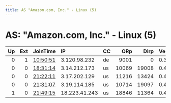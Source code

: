 ```yaml
---
title: AS "Amazon.com, Inc." - Linux (5)
---
```


# AS: "Amazon.com, Inc." - Linux (5)

|   Up |   Ext | JoinTime                                                                                            | IP            | CC   |   ORp |   Dirp | Version   | Contact   | Nickname          |   eFamMembers |
|-----:|------:|:----------------------------------------------------------------------------------------------------|:--------------|:-----|------:|-------:|:----------|:----------|:------------------|--------------:|
|    0 |     1 | [10:50:51](https://metrics.torproject.org/rs.html#details/8BC8BC7F8FDFD96CB75ED379A4FF026FB8D246D6) | 3.120.98.232  | de   |  9001 |      0 | 0.3.5.8   | None      | awsec2poweredname |             1 |
|    0 |     0 | [18:31:14](https://metrics.torproject.org/rs.html#details/537176DD2695FC60924074F2D8EBA5662D701D83) | 3.14.212.173  | us   | 10069 |  19008 | 0.4.0.5   | None      | mytemporarytor    |             1 |
|    0 |     0 | [21:22:11](https://metrics.torproject.org/rs.html#details/FE0F2C455DB8C0F3686803232C72DA0CF8AA85A8) | 3.17.202.129  | us   | 11216 |  13424 | 0.4.0.5   | None      | mysecondtor       |             1 |
|    0 |     0 | [21:31:07](https://metrics.torproject.org/rs.html#details/7533144D04A8760F40AB7A0292A753FB33C1C63C) | 3.19.114.185  | us   | 10714 |  19097 | 0.4.0.5   | None      | mysecondtor       |             1 |
|    1 |     0 | [21:49:15](https://metrics.torproject.org/rs.html#details/A0ED81CE70105C1B5B84692DCBFE20EEC73D5E5E) | 18.223.41.243 | us   | 18846 |  11364 | 0.4.0.5   | None      | mysecondtor       |             1 |
